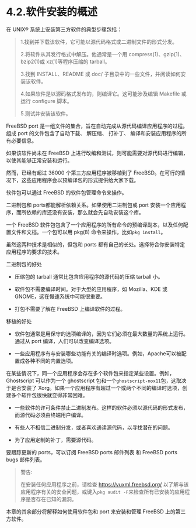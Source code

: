 # 4.2.软件安装的概述

在 UNIX® 系统上安装第三方软件的典型步骤包括：


> 1.找到并下载该软件，它可能以源代码格式或二进制文件的形式分发。
>
> 2.将软件从其发行格式中解压。他通常是一个用 compress(1)、gzip(1)、bzip2(1)或 xz(1)等程序压缩的 tarball。
>
> 3.找到 INSTALL、README 或 doc/ 子目录中的一些文件，并阅读如何安装该软件。
>
> 4.如果软件是以源码格式发布的，则编译它。这可能涉及编辑 Makefile 或运行 configure 脚本。
>
> 5.测试并安装该软件。
> 

FreeBSD port 是一组文件的集合，旨在自动完成从源代码编译应用程序的过程。组成 port 的文件包含了自动下载、 解压缩、 打补丁、 编译和安装应用程序的所有必要信息。

如果该软件尚未在 FreeBSD 上进行改编和测试，则可能需要对源代码进行编辑，以使其能够正常安装和运行。

然而，已经有超过 36000 个第三方应用程序被移植到了 FreeBSD。在可行的情况下，这些应用程序会以预编译包的形式提供给大家下载。

软件包可以通过 FreeBSD 的软件包管理命令来操作。

二进制包和 ports都能解析依赖关系。如果使用二进制包或 port 安装一个应用程序，而所依赖的库还没有安装，那么就会先自动安装这个库。

一个 FreeBSD 软件包包含了一个应用程序的所有命令的预编译副本，以及任何配置文件和文档。一个包可以用 pkg(8) 命令来操作，比如`pkg install`。

虽然这两种技术是相似的，但包和 ports 都有自己的长处。选择符合你安装特定应用程序的要求的技术。

二进制包的好处

- 压缩包的 tarball 通常比包含应用程序的源代码的压缩 tarball 小。

- 软件包不需要编译时间。对于大型的应用程序，如 Mozilla、KDE 或 GNOME，这在慢速系统中可能很重要。

- 打包不需要了解在 FreeBSD 上编译软件的过程。

移植的好处

- 软件包通常是用保守的选项编译的，因为它们必须在最大数量的系统上运行。通过从 port 编译，人们可以改变编译选项。

- 一些应用程序有与安装哪些功能有关的编译时选项。例如，Apache可以被配置成各种不同的内置选项。

在某些情况下，同一个应用程序会存在多个软件包来指定某些设置。例如，Ghostscript 可以作为一个 ghostscript 包和一个`ghostscript-nox11`包，这取决于是否安装了 Xorg。如果一个应用程序有超过一个或两个不同的编译时选项，创建多个软件包很快就变得非常困难。

- 一些软件的许可条件禁止二进制发布。这样的软件必须以源代码的形式发布，而源代码必须由终端用户编译。

- 有些人不相信二进制分发，或者喜欢通读源代码，以寻找潜在的问题。

- 为了应用定制的补丁，需要源代码。

要跟踪更新的 ports，可以订阅 FreeBSD ports 邮件列表 和 FreeBSD ports bugs 邮件列表。

>警告:
>
>在安装任何应用程序之前，请检查 <https://vuxml.freebsd.org/> 以了解与该应用程序有关的安全问题，或键入`pkg audit -F`来检查所有已安装的应用程序是否存在已知的漏洞。

本章的其余部分将解释如何使用软件包和 port 来安装和管理 FreeBSD 上的第三方软件。

